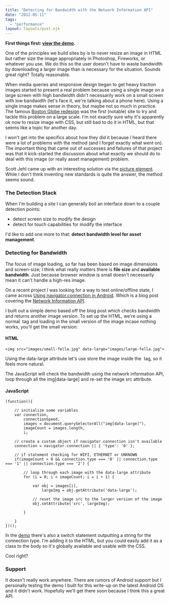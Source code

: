 ```yaml
---
title: "Detecting for Bandwidth with the Network Information API"
date: "2012-05-11"
tags:
  - "performance"
layout: layouts/post.njk
---
```


**First things first: [view the demo](/lab/_javascript/network-connection/).**

One of the principles we build sites by is to never resize an image in HTML but rather size the image appropriately in Photoshop, Fireworks, or whatever you use. We do this so the user doesn't have to waste bandwidth by downloading a larger image than is necessary for the situation. Sounds great right? Totally reasonable.

When media queries and responsive design began to get heavy traction images started to present a real problem because using a single image on a large screen with high bandwidth didn't necessarily work on a small screen with low bandwidth (let's face it, we're talking about a phone here). Using a single image makes sense in theory, but maybe not so much in practice. The famous [Boston Globe redesign](http://unstoppablerobotninja.com/entry/the-boston-globe/) was the first (notable) site to try and tackle this problem on a large scale. I'm not exactly sure why it's apparently ok now to resize image with CSS, but still bad to do it in HTML, but that seems like a topic for another day.

I won't get into the specifics about how they did it because I heard there were a lot of problems with the method (and I forget exactly what went on). The important thing that came out of successes and failures of that project was that it kick-started the discussion about what exactly we should do to deal with this image (or really asset management) problem.

Scott Jehl came up with an interesting solution via the [picture element](https://github.com/scottjehl/picturefill). While I don't think inventing new standards is quite the answer, the method seems sound.

### The Detection Stack

When I'm building a site I can generally boil an interface down to a couple detection points:

- detect screen size to modify the design
- detect for touch capabilities for modify the interface

I'd like to add one more to that: **detect bandwidth level for asset management**.

### Detecting for Bandwidth

The focus of image loading, so far has been based on image dimensions and screen-size; I think what really matters there is **file size** and **available bandwidth**. Just because browser window is small doesn't necessarily mean it can't handle a high-res image.

On a recent project I was looking for a way to test online/offline state, I came across [Using navigator.connection in Android](http://davidbcalhoun.com/2010/using-navigator-connection-android). Which is a blog post covering the [Network Information API]( http://www.w3.org/TR/netinfo-api/).

I built out a simple demo based off the blog post which checks bandwidth and returns another image version. To set up the HTML, we're using a normal <img> tag and loading in the small version of the image incase nothing works, you'll get the small version:

#### HTML

```
<img src="images/small-fella.jpg" data-large="images/large-fella.jpg">
```

Using the data-large attribute let's use store the image inside the <img> tag, so it feels more natural.

The JavaScript will check the bandwidth using the network information API, loop through all the img\[data-large\] and re-set the image src attribute.

#### JavaScript

```
(function(){

    // initialize some variables
    var connection,
        connectionSpeed,
        images = document.querySelectorAll("img[data-large]"),
        imageCount = images.length,
        i;

    // create a custom object if navigator.connection isn't available
    connection = navigator.connection || { 'type': '0' };

    // if statement checking for WIFI, ETHERNET or UNKNOWN
    if(imageCount > 0 && connection.type === '0' || connection.type === '1' || connection.type === '2') {

        // loop through each image with the data-large attribute
        for (i = 0; i < imageCount; i = i + 1) {

            var obj = images[i],
                largeImg = obj.getAttribute('data-large');

            // reset the image src to the larger version of the image
            obj.setAttribute('src', largeImg);

        }

    }
})();
```

In the [demo](/lab/_javascript/network-connection/) there's also a switch statement outputting a string for the connection type. I'm adding it to the HTML, but you could easily add it as a class to the body so it's globally available and usable with the CSS.

Cool right?

### Support

It doesn't really work anywhere. There are rumors of Android support but I personally testing the demo I built for this write-up on the latest Android OS and it didn't work. Hopefully we'll get there soon because I think this a great API.
